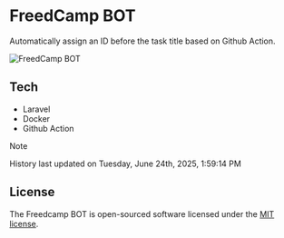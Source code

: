 # FreedCamp BOT

Automatically assign an ID before the task title based on Github Action.

![FreedCamp BOT](https://repository-images.githubusercontent.com/737932867/7d34798b-2680-471c-b089-a78a718d3d6a)

## Tech

- Laravel
- Docker
- Github Action

> [!NOTE]  
> History last updated on Tuesday, June 24th, 2025, 1:59:14 PM

## License

The Freedcamp BOT is open-sourced software licensed under the [MIT license](https://opensource.org/licenses/MIT).

